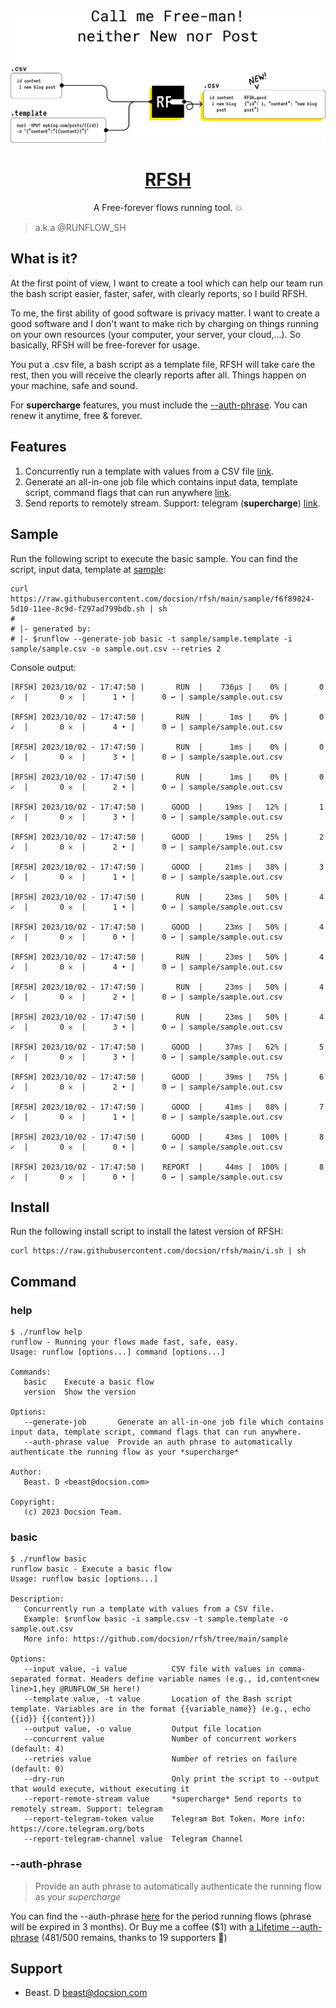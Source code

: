 <a href="https://github.com/docsion/rfsh">
  <img alt="RFSH – a Free-forever flows running tool." src="https://github.com/docsion/rfsh/blob/main/static/rfsh_banner_v2.png?raw=true">
  <h1 align="center">RFSH</h1>
</a>

<p align="center">
  A Free-forever flows running tool. 💥
</p>

> a.k.a @RUNFLOW_SH

## What is it?
At the first point of view, I want to create a tool which can help our team run the bash script easier, faster, safer, with clearly reports, so I build RFSH.

To me, the first ability of good software is privacy matter. I want to create a good software and I don't want to make rich by charging on things running on your own resources (your computer, your server, your cloud,...). So basically, RFSH will be free-forever for usage.

You put a .csv file, a bash script as a template file, RFSH will take care the rest, then you will receive the clearly reports after all. Things happen on your machine, safe and sound.

For **supercharge** features, you must include the [--auth-phrase](#--auth-phrase). You can renew it anytime, free & forever.

## Features
1. Concurrently run a template with values from a CSV file [link](#basic).
2. Generate an all-in-one job file which contains input data, template script, command flags that can run anywhere [link](#help).
3. Send reports to remotely stream. Support: telegram (**supercharge**) [link](#basic).

## Sample
Run the following script to execute the basic sample. You can find the script, input data, template at [sample](https://github.com/docsion/rfsh/tree/main/sample):
 ```
curl https://raw.githubusercontent.com/docsion/rfsh/main/sample/f6f89824-5d10-11ee-8c9d-f297ad799bdb.sh | sh
#
# |- generated by:
# |- $runflow --generate-job basic -t sample/sample.template -i sample/sample.csv -o sample.out.csv --retries 2
```

Console output:
 ```
[RFSH] 2023/10/02 - 17:47:50 |       RUN  |    736µs |    0% |       0 ✓  |       0 𐄂  |      1 ‣ |      0 ↩︎ | sample/sample.out.csv

[RFSH] 2023/10/02 - 17:47:50 |       RUN  |      1ms |    0% |       0 ✓  |       0 𐄂  |      4 ‣ |      0 ↩︎ | sample/sample.out.csv

[RFSH] 2023/10/02 - 17:47:50 |       RUN  |      1ms |    0% |       0 ✓  |       0 𐄂  |      3 ‣ |      0 ↩︎ | sample/sample.out.csv

[RFSH] 2023/10/02 - 17:47:50 |       RUN  |      1ms |    0% |       0 ✓  |       0 𐄂  |      2 ‣ |      0 ↩︎ | sample/sample.out.csv

[RFSH] 2023/10/02 - 17:47:50 |      GOOD  |     19ms |   12% |       1 ✓  |       0 𐄂  |      3 ‣ |      0 ↩︎ | sample/sample.out.csv

[RFSH] 2023/10/02 - 17:47:50 |      GOOD  |     19ms |   25% |       2 ✓  |       0 𐄂  |      2 ‣ |      0 ↩︎ | sample/sample.out.csv

[RFSH] 2023/10/02 - 17:47:50 |      GOOD  |     21ms |   38% |       3 ✓  |       0 𐄂  |      1 ‣ |      0 ↩︎ | sample/sample.out.csv

[RFSH] 2023/10/02 - 17:47:50 |       RUN  |     23ms |   50% |       4 ✓  |       0 𐄂  |      1 ‣ |      0 ↩︎ | sample/sample.out.csv

[RFSH] 2023/10/02 - 17:47:50 |      GOOD  |     23ms |   50% |       4 ✓  |       0 𐄂  |      0 ‣ |      0 ↩︎ | sample/sample.out.csv

[RFSH] 2023/10/02 - 17:47:50 |       RUN  |     23ms |   50% |       4 ✓  |       0 𐄂  |      4 ‣ |      0 ↩︎ | sample/sample.out.csv

[RFSH] 2023/10/02 - 17:47:50 |       RUN  |     23ms |   50% |       4 ✓  |       0 𐄂  |      2 ‣ |      0 ↩︎ | sample/sample.out.csv

[RFSH] 2023/10/02 - 17:47:50 |       RUN  |     23ms |   50% |       4 ✓  |       0 𐄂  |      3 ‣ |      0 ↩︎ | sample/sample.out.csv

[RFSH] 2023/10/02 - 17:47:50 |      GOOD  |     37ms |   62% |       5 ✓  |       0 𐄂  |      3 ‣ |      0 ↩︎ | sample/sample.out.csv

[RFSH] 2023/10/02 - 17:47:50 |      GOOD  |     39ms |   75% |       6 ✓  |       0 𐄂  |      2 ‣ |      0 ↩︎ | sample/sample.out.csv

[RFSH] 2023/10/02 - 17:47:50 |      GOOD  |     41ms |   88% |       7 ✓  |       0 𐄂  |      1 ‣ |      0 ↩︎ | sample/sample.out.csv

[RFSH] 2023/10/02 - 17:47:50 |      GOOD  |     43ms |  100% |       8 ✓  |       0 𐄂  |      0 ‣ |      0 ↩︎ | sample/sample.out.csv

[RFSH] 2023/10/02 - 17:47:50 |    REPORT  |     44ms |  100% |       8 ✓  |       0 𐄂  |      0 ‣ |      0 ↩︎ | sample/sample.out.csv
```

## Install
Run the following install script to install the latest version of RFSH:
```
curl https://raw.githubusercontent.com/docsion/rfsh/main/i.sh | sh
```

## Command

### help
```
$ ./runflow help
runflow - Running your flows made fast, safe, easy.
Usage: runflow [options...] command [options...]

Commands:
   basic    Execute a basic flow
   version  Show the version

Options:
   --generate-job       Generate an all-in-one job file which contains input data, template script, command flags that can run anywhere.
   --auth-phrase value  Provide an auth phrase to automatically authenticate the running flow as your *supercharge*

Author:
   Beast. D <beast@docsion.com>

Copyright:
   (c) 2023 Docsion Team.
```

### basic
```
$ ./runflow basic
runflow basic - Execute a basic flow
Usage: runflow basic [options...]

Description:
   Concurrently run a template with values from a CSV file.
   Example: $runflow basic -i sample.csv -t sample.template -o sample.out.csv
   More info: https://github.com/docsion/rfsh/tree/main/sample

Options:
   --input value, -i value          CSV file with values in comma-separated format. Headers define variable names (e.g., id,content<new line>1,hey @RUNFLOW_SH here!)
   --template value, -t value       Location of the Bash script template. Variables are in the format {{variable_name}} (e.g., echo {{id}} {{content}})
   --output value, -o value         Output file location
   --concurrent value               Number of concurrent workers (default: 4)
   --retries value                  Number of retries on failure (default: 0)
   --dry-run                        Only print the script to --output that would execute, without executing it
   --report-remote-stream value     *supercharge* Send reports to remotely stream. Support: telegram
   --report-telegram-token value    Telegram Bot Token. More info: https://core.telegram.org/bots
   --report-telegram-channel value  Telegram Channel
```

### --auth-phrase
> Provide an auth phrase to automatically authenticate the running flow as your *supercharge*

You can find the --auth-phrase [here](auth_phrase.txt) for the period running flows (phrase will be expired in 3 months). Or Buy me a coffee ($1) with [ a Lifetime --auth-phrase](https://docsion.com/product/rfsh) (481/500 remains, thanks to 19 supporters 🙏)

## Support
- Beast. D <beast@docsion.com>

